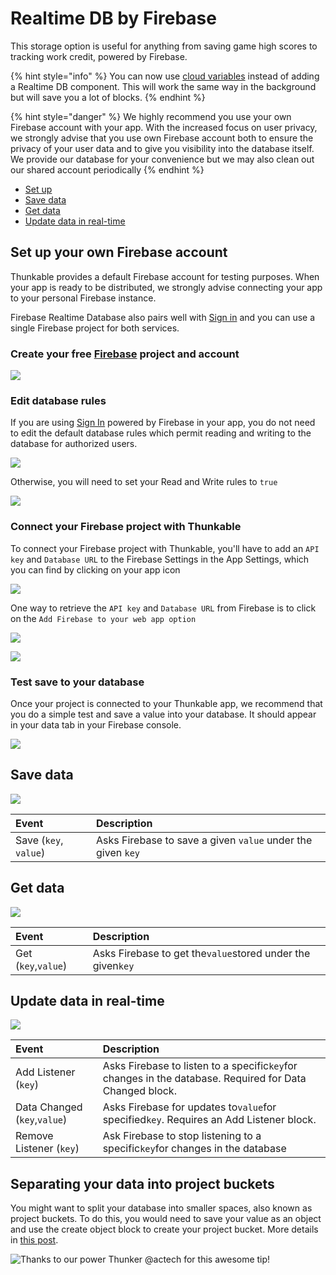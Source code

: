 # Realtime DB by Firebase

This storage option is useful for anything from saving game high scores to tracking work credit, powered by Firebase.

{% hint style="info" %}
You can now use [cloud variables](variables.md#app-stored-and-cloud-variables) instead of adding a Realtime DB component. This will work the same way in the background but will save you a lot of blocks.
{% endhint %}

{% hint style="danger" %}
We highly recommend you use your own Firebase account with your app. With the increased focus on user privacy, we strongly advise that you use own Firebase account both to ensure the privacy of your user data and to give you visibility into the database itself. We provide our database for your convenience but we may also clean out our shared account periodically
{% endhint %}

* [Set up](realtime-db.md#set-up)
* [Save data](realtime-db.md#save-data)
* [Get data](realtime-db.md#get-data)
* [Update data in real-time](realtime-db.md#update-data-in-real-time)

## Set up your own Firebase account

Thunkable provides a default Firebase account for testing purposes. When your app is ready to be distributed, we strongly advise connecting your app to your personal Firebase instance.

Firebase Realtime Database also pairs well with [Sign in](https://github.com/thunkable/thunkable-docs/tree/4a752596e288fca776105e94dc5e863bb9a3e25a/ios/components/screen-layout/authentication/sign-in.md) and you can use a single Firebase project for both services.

### Create your free [Firebase](https://firebase.google.com/) project and account

![](.gitbook/assets/firebase-fig-3%20%281%29.png)

### Edit database rules

If you are using [Sign In](sign-in-1.md) powered by Firebase in your app, you do not need to edit the default database rules which permit reading and writing to the database for authorized users.

![](.gitbook/assets/firebase-fig-7.png)

Otherwise, you will need to set your Read and Write rules to `true`

![](.gitbook/assets/firebase-fig-8.png)

### Connect your Firebase project with Thunkable

To connect your Firebase project with Thunkable, you'll have to add an `API key` and `Database URL` to the Firebase Settings in the App Settings, which you can find by clicking on your app icon

![](.gitbook/assets/thunkable-documentation-exhibits-67%20%281%29.png)

One way to retrieve the `API key` and `Database URL` from Firebase is to click on the `Add Firebase to your web app option`

![](.gitbook/assets/thunkable-documentation-exhibits-68.png)

![](.gitbook/assets/thunkable-documentation-exhibits-69%20%281%29.png)

### Test save to your database

Once your project is connected to your Thunkable app, we recommend that you do a simple test and save a value into your database. It should appear in your data tab in your Firebase console.

![](.gitbook/assets/firebase-fig-10.png)

## Save data

![](.gitbook/assets/firebase-fig-11.png)

| Event | Description |
| :--- | :--- |
| Save \(`key`, `value`\) | Asks Firebase to save a given `value` under the given `key` |

## Get data

![](.gitbook/assets/firebase-fig-12.png)

| Event | Description |
| :--- | :--- |
| Get \(`key`,`value`\) | Asks Firebase to get the`value`stored under the given`key` |

## Update data in real-time

![](.gitbook/assets/firebase-fig-13.png)

| Event | Description |
| :--- | :--- |
| Add Listener \(`key`\) | Asks Firebase to listen to a specific`key`for changes in the database. Required for Data Changed block. |
| Data Changed \(`key`,`value`\) | Asks Firebase for updates to`value`for specified`key`. Requires an Add Listener block. |
| Remove Listener \(`key`\) | Ask Firebase to stop listening to a specific`key`for changes in the database |

## Separating your data into project buckets

You might want to split your database into smaller spaces, also known as project buckets. To do this, you would need to save your value as an object and use the create object block to create your project bucket. More details in [this post](https://community.thunkable.com/t/project-bucket-option-in-ios/31957).

![Thanks to our power Thunker @actech for this awesome tip!](.gitbook/assets/image%20%2870%29.png)

